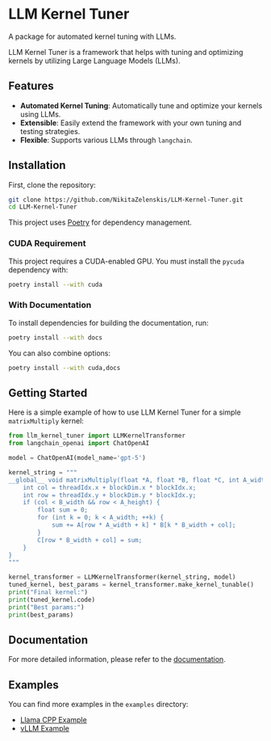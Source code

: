 # LLM Kernel Tuner

A package for automated kernel tuning with LLMs.

LLM Kernel Tuner is a framework that helps with tuning and optimizing kernels by utilizing Large Language Models (LLMs).

## Features

*   **Automated Kernel Tuning**: Automatically tune and optimize your kernels using LLMs.
*   **Extensible**: Easily extend the framework with your own tuning and testing strategies.
*   **Flexible**: Supports various LLMs through `langchain`.

## Installation

First, clone the repository:

```bash
git clone https://github.com/NikitaZelenskis/LLM-Kernel-Tuner.git
cd LLM-Kernel-Tuner
```

This project uses [Poetry](https.python-poetry.org/) for dependency management.

### CUDA Requirement

This project requires a CUDA-enabled GPU. You must install the `pycuda` dependency with:

```bash
poetry install --with cuda
```

### With Documentation

To install dependencies for building the documentation, run:

```bash
poetry install --with docs
```

You can also combine options:
```bash
poetry install --with cuda,docs
```

## Getting Started

Here is a simple example of how to use LLM Kernel Tuner for a simple `matrixMultiply` kernel:

```python
from llm_kernel_tuner import LLMKernelTransformer
from langchain_openai import ChatOpenAI

model = ChatOpenAI(model_name='gpt-5')

kernel_string = """
__global__ void matrixMultiply(float *A, float *B, float *C, int A_width, int A_height, int B_width) {
    int col = threadIdx.x + blockDim.x * blockIdx.x;
    int row = threadIdx.y + blockDim.y * blockIdx.y;
    if (col < B_width && row < A_height) {
        float sum = 0;
        for (int k = 0; k < A_width; ++k) {
            sum += A[row * A_width + k] * B[k * B_width + col];
        }
        C[row * B_width + col] = sum;
    }
}
"""

kernel_transformer = LLMKernelTransformer(kernel_string, model)
tuned_kernel, best_params = kernel_transformer.make_kernel_tunable()
print("Final kernel:")
print(tuned_kernel.code)
print("Best params:")
print(best_params)
```

## Documentation

For more detailed information, please refer to the [documentation](https://nikitazelenskis.github.io/LLM-Kernel-Tuner/).

## Examples

You can find more examples in the `examples` directory:
*   [Llama CPP Example](examples/llama_cpp_example.py)
*   [vLLM Example](examples/vllm_example.py)
